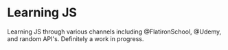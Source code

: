 # Learning JS

Learning JS through various channels including @FlatironSchool, @Udemy, and random API's. Definitely a work in progress.
